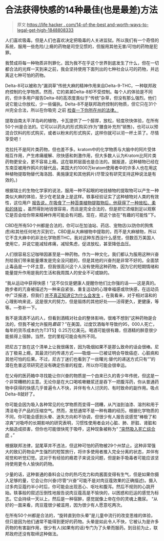 # 合法获得快感的14种最佳(也是最差)方法

> 原文:[https://life hacker . com/14-of-the-best and-worth-ways-to-legal-get-high-1848808333](https://lifehacker.com/14-of-the-best-and-worst-ways-to-legally-get-high-1848808333)

人们喜欢吸毒。但是人们也喜欢决定把吸毒的人关进监狱。所以我们有一个奇怪的系统，服用一些危险/上瘾的药物是司空见惯的，但服用其他无害/可怕的药物是犯罪。

我赞成将每一种物质非刑罪化，因为我不在乎这个世界到底发生了什么，但在一切都合法的光辉一天到来之前，我会坚持使用下面列出的七种社会认可的药物，并远离这七种可怕的药物。

Delta-8可以被称为“漏洞草”传统大麻的精神作用来自Delta-9-THC，一种联邦政府控制的化学物质。然而，它的弟弟Delta-8却不受控制。每个人的体验是不同的，但许多用户报告Delta-8的高浓度类似于“传统”杂草，但没有那么强烈。他们说它能让你放松，少一些偏执。Delta-8不是联邦政府控制的物质，但它只在31个州完全合法，所以在你吸完 之前 [检查一下你所在州的法律。](https://cbdthinker.com/is-delta-8-thc-legal/)

提取自南太平洋岛屿的植物，卡瓦提供了一个醇厚，放松，轻度欣快体验，在所有50个州是合法的。它可以以药丸的形式购买(作为“膳食补充剂”销售)，也可以以预混合饮料的形式购买，或者以粉末的形式购买，这样你就可以沏一杯土茶了。尽情享受吧！

克拉托不是阿片类药物，但也差不多。kratom中的化学物质与大脑中的阿片受体相互作用，产生疼痛缓解、欣快感和刺激作用，但大多数人认为Kratom比阿片类药物更安全，更不容易上瘾。这在联邦层面也是合法的。据报道，这种植物已经在东南亚被用作鸦片的替代品，美国大约1000万kratom使用者中的许多人也在用这种植物提取物替代海洛因、奥施康定和其他鸦片(尽管没有研究支持这种说法是有效的。)

根据瑞士的生物化学家的说法，服用一种不起眼的地钱植物的提取物可以产生一种类似大麻的体验，至少在老鼠身上是这样。轶事经验证实了这种植物对人类的有效性，这位用户 [报告说，在吸食了一种苔类植物提取物后，他获得了一种放松、柔和的体验](https://bluelight.org/xf/threads/radula-marginata-inexperienced-leapin-liverworts.642032/) 。虽然得到地钱很容易，而且是完全合法的，但是把它浓缩到足以观察它是否会给你带来精神作用可能会有问题。现在，把这个放在“有趣的可能性”下。

CBD在所有50个州都是合法的，你可以在加油站、药店、宠物店(以防你的狗焦虑)和其他任何地方买到它。CBD是从大麻植物中提取的，而不是大麻植物，所以它不含大麻中的非法化学物质THC。我对这种东西没什么感觉，但数百万美国人使用它，并说它能减轻疼痛，减轻焦虑，促进放松，甚至降低血压。

人们很容易忘记咖啡因甚至是一种药物。作为一种文化，我们都认为服用这种兴奋剂给我们带来能量爆发是完全没问题的，但是其他的兴奋剂是非常不好的。全面禁止毒品是一个坏主意，但我很高兴这个人没有使用这种药物，因为它的短期情绪和能量提升作用是我的生活和我周围人的安全不可或缺的。

“我从运动中获得快感！”这不仅仅是健康人提醒你他们比你强的话——这是真的。跑步者的亢奋被描述为一种来自紧张、重复运动的心理幸福感或欣快感，在运动员中广泛报道，但我们 [并不真正知道它为什么会发生](https://www.webmd.com/fitness-exercise/features/runners-high-is-it-for-real) 。在我看来，对于相对温和的心理影响来说，这是很大的努力，但是锻炼的其他好处——活得更久，更健康，等等。—弥补一下。

我不是滴酒不沾的人，但看到酒精对社会的整体影响，很难不想到“这种药物是合法的，但我不被允许服用*蘑菇*？”在美国，过度饮酒每年导致约95，000人死亡，每年的货币成本约为T3T5】0.25万亿美元。喝酒可能很有趣，但酒精的醉意很少能抵得上宿醉。当然，您的里程可能会有所不同。

把尼古丁放在这个清单上让我很痛苦，因为吸烟如果不是那么致命的话会很棒。尼古丁极易上瘾，其最流行的传递方式——吸烟——已被证明会导致癌症、心脏病和其他可怕的后果。不过，尼古丁迷们也看到了一丝曙光:替代的递送方式只有“”的潜在危害这项研究还没有确定伤害的程度，所以你可能会很幸运。

在父母的医药箱中寻找能让你兴奋的物质是一个由来已久的青少年传统，但这是一个非常糟糕的主意。无论你是在大口喝咳嗽糖浆还是吞下一把腹泻药，你从普通药物中获得的快感几乎普遍令人不快，并伴有令人讨厌的、有时致命的副作用。吸点Delta-8就好了。

你可能会因为吸入各种常见的化学物质而变得一团糟，从汽油到油漆、溶剂和用于清洁电子产品的压缩空气。然而，发怒通常不是一种有趣的经历。根据化学物质的不同，你可能会感到头晕、迷失方向和不协调，但很少有人报告说感觉“棒极了和凉爽”对吸呼的长期影响的研究表明，习惯性使用者会对心脏、肺、肝脏、肾脏和大脑造成损害，但你也可能很快死于吸呼，这种现象被称为“ [”突然吸入死亡综合症](https://americanaddictioncenters.org/inhalant-abuse/huffing) 。”

根据联邦法律，鼠尾草并不违法，但这种可怕的药物被29个州禁止。这种非常强大的致幻药物会产生强烈的短暂旅行，将许多使用者推入完全分离的状态，并伴有视觉和听觉幻觉。这对于有经验的瘾君子来说没问题，但是新手吸毒者可能应该坚持使用更令人愉快的药物。

少量的话，这种普通的香料会让你的热巧克力和肉酱面变得有生气，但是如果你摄入足够的量，它会让你兴奋(尽管“兴奋”可能不是对肉豆蔻效果的正确描述)。摄入过多肉豆蔻约半小时后，你可能会出现恶心、呕吐和腹泻。然后不规则的心跳开始。轶事般的叙述压倒性地报告说肉豆蔻高是不愉快的，以困惑和厄运的感觉为标志。它会持续一天以上，然后是一种宿醉，感觉就像上帝在你的灵魂上撒尿。 “从好的一面来看，肉豆蔻很少被滥用，因为很少有人愿意吃两次。

在所有50个州都是合法的，“旋转直到你头晕”是儿童中流行的改变思维的体验，但只是因为他们通常不能得到更好的药物。头晕是如此令人不快，它被认为是许多药物的有害副作用，很少有人(如果有的话)专门为了头晕而服药。到目前为止，联邦政府还没有取缔这种做法。